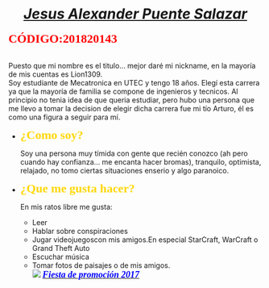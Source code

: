 <html>
<head><center><u><b><i><h1>Jesus Alexander Puente Salazar</h1></i></b></u></center></head>
<body background="Wallpaper-of-NERV-logo.jpg">
<font face="Monotype Corsiva" size="5" color="red">
<b>CÓDIGO:201820143</b></font><p><br>
Puesto que mi nombre es el titulo... mejor daré mi nickname, en la mayoría de mis cuentas es Lion1309.<br>
Soy estudiante de Mecatronica en UTEC y tengo 18 años. Elegí esta carrera ya que la mayoría de familia se compone de ingenieros y tecnicos. Al principio no tenia idea de que queria estudiar, pero hubo una persona que me llevo a tomar la decision de elegir dicha carrera fue mi tío Arturo, él es como una figura a seguir para mí.<br>
<ul type="disk">
<li><font face="Monotype Corsiva" size="5" color="gold"><b>¿Como soy?</b></font><p>
Soy una persona muy tímida con gente que recién conozco (ah pero cuando hay confianza... me encanta hacer bromas), tranquilo, optimista, relajado, no tomo ciertas situaciones enserio y algo paranoico.<br>
<li><font face="Monotype Corsiva" size="5" color="gold"><b>¿Que me gusta hacer?</b></font><p>
En mis ratos libre me gusta:<br>
<ul type="disk">
<li>Leer<br>
<li>Hablar sobre conspiraciones<br>
<li>Jugar videojuegoscon mis amigos.En especial StarCraft, WarCraft o Grand Theft Auto<br>
<li>Escuchar música<br>
<li>Tomar fotos de paisajes o de mis amigos.<br>
<img src="25508036_1378867032240280_5807902322022968505_n.jpg">
<u><b><i><font face="Monotype Corsiva" size="4" color="blue">Fiesta de promoción 2017<font></i></b></u>

</body>
</html>
